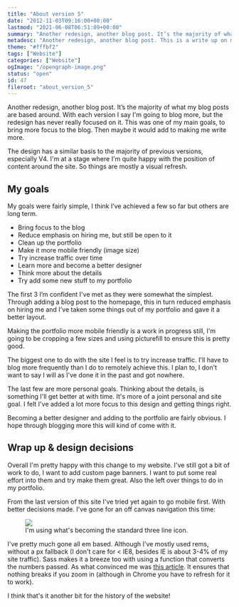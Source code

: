 ```yaml
---
title: "About version 5"
date: "2012-11-03T09:16:00+00:00"
lastmod: "2021-06-08T06:51:09+00:00"
summary: "Another redesign, another blog post. It’s the majority of what my blog posts are based around. With each version I say I’m going to blog more, but the redesign has never really focused on it. This was one of my main goals, to bring more focus to the blog. Then maybe it would add to making me write more."
metadesc: "Another redesign, another blog post. This is a write up on my decisions behind version 5 of iamsteve."
theme: "#fffbf2"
tags: ["Website"]
categories: ["Website"]
ogImage: "/opengraph-image.png"
status: "open"
id: 47
fileroot: "about_version_5"
---
```


Another redesign, another blog post. It’s the majority of what my blog posts are based around. With each version I say I'm going to blog more, but the redesign has never really focused on it. This was one of my main goals, to bring more focus to the blog. Then maybe it would add to making me write more.

The design has a similar basis to the majority of previous versions, especially V4. I'm at a stage where I'm quite happy with the position of content around the site. So things are mostly a visual refresh.

## My goals
My goals were fairly simple, I think I’ve achieved a few so far but others are long term.

- Bring focus to the blog
- Reduce emphasis on hiring me, but still be open to it
- Clean up the portfolio
- Make it more mobile friendly (image size)
- Try increase traffic over time
- Learn more and become a better designer
- Think more about the details
- Try add some new stuff to my portfolio


The first 3 I’m confident I've met as they were somewhat the simplest. Through adding a blog post to the homepage, this in turn reduced emphasis on hiring me and I've taken some things out of my portfolio and gave it a better layout.

Making the portfolio more mobile friendly is a work in progress still, I'm going to be cropping a few sizes and using picturefill to ensure this is pretty good.

The biggest one to do with the site I feel is to try increase traffic. I'll have to blog more frequently than I do to remotely achieve this. I plan to, I don't want to say I will as I've done it in the past and got nowhere.

The last few are more personal goals. Thinking about the details, is something I'll get better at with time. It's more of a joint personal and site goal. I felt I've added a lot more focus to this design and getting things right.

Becoming a better designer and adding to the portfolio are fairly obvious. I hope through blogging more this will kind of come with it.

## Wrap up & design decisions
Overall I'm pretty happy with this change to my website. I've still got a bit of work to do, I want to add custom page banners. I want to put some real effort into them and try make them great. Also the left over things to do in my portfolio.

From the last version of this site I've tried yet again to go mobile first. With better decisions made. I've gone for an off canvas navigation this time:

<figure>
<Image src="/images/blog/v5_nav.png" width={381} height={800} />
<figcaption>I'm using what's becoming the standard three line icon.</figcaption>
</figure>

I've pretty much gone all em based. Although I've mostly used rems, without a px fallback (I don't care for < IE8, besides IE is about 3-4% of my site traffic). Sass makes it a breeze too with using a function that converts the numbers passed. As what convinced me was [this article](http://blog.cloudfour.com/the-ems-have-it-proportional-media-queries-ftw/ "The EMs have it: Proportional Media Queries FTW!"). It ensures that nothing breaks if you zoom in (although in Chrome you have to refresh for it to work).

I think that's it another bit for the history of the website!
